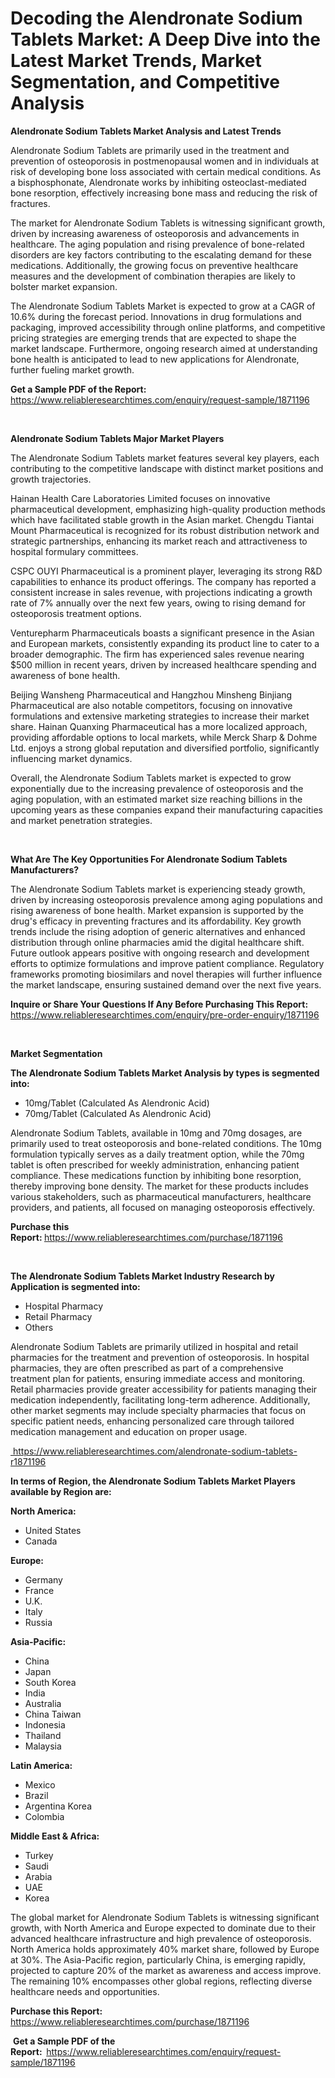 <p><h1>Decoding the Alendronate Sodium Tablets Market: A Deep Dive into the Latest Market Trends, Market Segmentation, and Competitive Analysis</h1></p><p><strong>Alendronate Sodium Tablets Market Analysis and Latest Trends</strong></p>
<p><p>Alendronate Sodium Tablets are primarily used in the treatment and prevention of osteoporosis in postmenopausal women and in individuals at risk of developing bone loss associated with certain medical conditions. As a bisphosphonate, Alendronate works by inhibiting osteoclast-mediated bone resorption, effectively increasing bone mass and reducing the risk of fractures.</p><p>The market for Alendronate Sodium Tablets is witnessing significant growth, driven by increasing awareness of osteoporosis and advancements in healthcare. The aging population and rising prevalence of bone-related disorders are key factors contributing to the escalating demand for these medications. Additionally, the growing focus on preventive healthcare measures and the development of combination therapies are likely to bolster market expansion.</p><p>The Alendronate Sodium Tablets Market is expected to grow at a CAGR of 10.6% during the forecast period. Innovations in drug formulations and packaging, improved accessibility through online platforms, and competitive pricing strategies are emerging trends that are expected to shape the market landscape. Furthermore, ongoing research aimed at understanding bone health is anticipated to lead to new applications for Alendronate, further fueling market growth.</p></p>
<p><strong>Get a Sample PDF of the Report:&nbsp;</strong> <a href="https://www.reliableresearchtimes.com/enquiry/request-sample/1871196?utm_campaign=3547&utm_medium=2&utm_source=Github&utm_content=ia&utm_term=19042025&utm_id=alendronate-sodium-tablets">https://www.reliableresearchtimes.com/enquiry/request-sample/1871196</a></p>
<p>&nbsp;</p>
<p><strong>Alendronate Sodium Tablets Major Market Players</strong></p>
<p><p>The Alendronate Sodium Tablets market features several key players, each contributing to the competitive landscape with distinct market positions and growth trajectories. </p><p>Hainan Health Care Laboratories Limited focuses on innovative pharmaceutical development, emphasizing high-quality production methods which have facilitated stable growth in the Asian market. Chengdu Tiantai Mount Pharmaceutical is recognized for its robust distribution network and strategic partnerships, enhancing its market reach and attractiveness to hospital formulary committees.</p><p>CSPC OUYI Pharmaceutical is a prominent player, leveraging its strong R&D capabilities to enhance its product offerings. The company has reported a consistent increase in sales revenue, with projections indicating a growth rate of 7% annually over the next few years, owing to rising demand for osteoporosis treatment options.</p><p>Venturepharm Pharmaceuticals boasts a significant presence in the Asian and European markets, consistently expanding its product line to cater to a broader demographic. The firm has experienced sales revenue nearing $500 million in recent years, driven by increased healthcare spending and awareness of bone health.</p><p>Beijing Wansheng Pharmaceutical and Hangzhou Minsheng Binjiang Pharmaceutical are also notable competitors, focusing on innovative formulations and extensive marketing strategies to increase their market share. Hainan Quanxing Pharmaceutical has a more localized approach, providing affordable options to local markets, while Merck Sharp & Dohme Ltd. enjoys a strong global reputation and diversified portfolio, significantly influencing market dynamics.</p><p>Overall, the Alendronate Sodium Tablets market is expected to grow exponentially due to the increasing prevalence of osteoporosis and the aging population, with an estimated market size reaching billions in the upcoming years as these companies expand their manufacturing capacities and market penetration strategies. </p></p>
<p>&nbsp;</p>
<p><strong>What Are The Key Opportunities For Alendronate Sodium Tablets Manufacturers?</strong></p>
<p><p>The Alendronate Sodium Tablets market is experiencing steady growth, driven by increasing osteoporosis prevalence among aging populations and rising awareness of bone health. Market expansion is supported by the drug's efficacy in preventing fractures and its affordability. Key growth trends include the rising adoption of generic alternatives and enhanced distribution through online pharmacies amid the digital healthcare shift. Future outlook appears positive with ongoing research and development efforts to optimize formulations and improve patient compliance. Regulatory frameworks promoting biosimilars and novel therapies will further influence the market landscape, ensuring sustained demand over the next five years.</p></p>
<p><strong>Inquire or Share Your Questions If Any Before Purchasing This Report:</strong> <a href="https://www.reliableresearchtimes.com/enquiry/pre-order-enquiry/1871196?utm_campaign=3547&utm_medium=2&utm_source=Github&utm_content=ia&utm_term=19042025&utm_id=alendronate-sodium-tablets">https://www.reliableresearchtimes.com/enquiry/pre-order-enquiry/1871196</a></p>
<p>&nbsp;</p>
<p><strong>Market Segmentation</strong></p>
<p><strong>The Alendronate Sodium Tablets Market Analysis by types is segmented into:</strong></p>
<p><ul><li>10mg/Tablet (Calculated As Alendronic Acid)</li><li>70mg/Tablet (Calculated As Alendronic Acid)</li></ul></p>
<p><p>Alendronate Sodium Tablets, available in 10mg and 70mg dosages, are primarily used to treat osteoporosis and bone-related conditions. The 10mg formulation typically serves as a daily treatment option, while the 70mg tablet is often prescribed for weekly administration, enhancing patient compliance. These medications function by inhibiting bone resorption, thereby improving bone density. The market for these products includes various stakeholders, such as pharmaceutical manufacturers, healthcare providers, and patients, all focused on managing osteoporosis effectively.</p></p>
<p><strong>Purchase this Report:&nbsp;</strong><a href="https://www.reliableresearchtimes.com/purchase/1871196?utm_campaign=3547&utm_medium=2&utm_source=Github&utm_content=ia&utm_term=19042025&utm_id=alendronate-sodium-tablets">https://www.reliableresearchtimes.com/purchase/1871196</a></p>
<p>&nbsp;</p>
<p><strong>The Alendronate Sodium Tablets Market Industry Research by Application is segmented into:</strong></p>
<p><ul><li>Hospital Pharmacy</li><li>Retail Pharmacy</li><li>Others</li></ul></p>
<p><p>Alendronate Sodium Tablets are primarily utilized in hospital and retail pharmacies for the treatment and prevention of osteoporosis. In hospital pharmacies, they are often prescribed as part of a comprehensive treatment plan for patients, ensuring immediate access and monitoring. Retail pharmacies provide greater accessibility for patients managing their medication independently, facilitating long-term adherence. Additionally, other market segments may include specialty pharmacies that focus on specific patient needs, enhancing personalized care through tailored medication management and education on proper usage.</p></p>
<p><a href="https://www.reliableresearchtimes.com/alendronate-sodium-tablets-r1871196?utm_campaign=3547&utm_medium=2&utm_source=Github&utm_content=ia&utm_term=19042025&utm_id=alendronate-sodium-tablets">&nbsp;https://www.reliableresearchtimes.com/alendronate-sodium-tablets-r1871196</a></p>
<p><strong>In terms of Region, the Alendronate Sodium Tablets Market Players available by Region are:</strong></p>
<p>
    <p> <strong> North America: </strong>
        <ul>
            <li>United States</li>
            <li>Canada</li>
        </ul>
        </p> 
    <p> <strong> Europe: </strong>
        <ul>
            <li>Germany</li>
            <li>France</li>
            <li>U.K.</li>
            <li>Italy</li>
            <li>Russia</li>
        </ul>
        </p> 
    <p> <strong> Asia-Pacific: </strong>
        <ul>
            <li>China</li>
            <li>Japan</li>
            <li>South Korea</li>
            <li>India</li>
            <li>Australia</li>
            <li>China Taiwan</li>
            <li>Indonesia</li>
            <li>Thailand</li>
            <li>Malaysia</li>
        </ul>
        </p> 
    <p> <strong> Latin America: </strong>
        <ul>
            <li>Mexico</li>
            <li>Brazil</li>
            <li>Argentina Korea</li>
            <li>Colombia</li>
        </ul>
        </p> 
    <p> <strong> Middle East & Africa: </strong>
        <ul>
            <li>Turkey</li>
            <li>Saudi</li>
            <li>Arabia</li>
            <li>UAE</li>
            <li>Korea</li>
        </ul>
    </p>
    </p>
<p><p>The global market for Alendronate Sodium Tablets is witnessing significant growth, with North America and Europe expected to dominate due to their advanced healthcare infrastructure and high prevalence of osteoporosis. North America holds approximately 40% market share, followed by Europe at 30%. The Asia-Pacific region, particularly China, is emerging rapidly, projected to capture 20% of the market as awareness and access improve. The remaining 10% encompasses other global regions, reflecting diverse healthcare needs and opportunities.</p></p>
<p><strong>Purchase this Report: </strong><a href="https://www.reliableresearchtimes.com/purchase/1871196?utm_campaign=3547&utm_medium=2&utm_source=Github&utm_content=ia&utm_term=19042025&utm_id=alendronate-sodium-tablets">https://www.reliableresearchtimes.com/purchase/1871196</a></p>
<p>&nbsp;<strong>Get a Sample PDF of the Report:&nbsp;&nbsp;</strong><a href="https://www.reliableresearchtimes.com/enquiry/request-sample/1871196?utm_campaign=3547&utm_medium=2&utm_source=Github&utm_content=ia&utm_term=19042025&utm_id=alendronate-sodium-tablets">https://www.reliableresearchtimes.com/enquiry/request-sample/1871196</a></p>
<p><strong></strong></p>
<p><p></p><p></p><p></p></p>